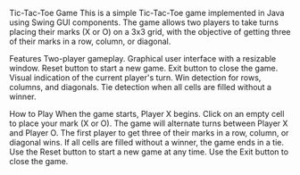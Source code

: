 Tic-Tac-Toe Game
This is a simple Tic-Tac-Toe game implemented in Java using Swing GUI components. The game allows two players to take turns placing their marks (X or O) on a 3x3 grid, with the objective of getting three of their marks in a row, column, or diagonal.

Features
Two-player gameplay. Graphical user interface with a resizable window. Reset button to start a new game. Exit button to close the game. Visual indication of the current player's turn. Win detection for rows, columns, and diagonals. Tie detection when all cells are filled without a winner.

How to Play
When the game starts, Player X begins. Click on an empty cell to place your mark (X or O). The game will alternate turns between Player X and Player O. The first player to get three of their marks in a row, column, or diagonal wins. If all cells are filled without a winner, the game ends in a tie. Use the Reset button to start a new game at any time. Use the Exit button to close the game.
